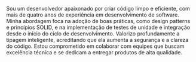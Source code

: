 Sou um desenvolvedor apaixonado por criar código limpo e eficiente, com mais de quatro anos de experiência em desenvolvimento de software. Minha abordagem foca na adoção de boas práticas, como design patterns e princípios SOLID, e na implementação de testes de unidade e integração desde o início do ciclo de desenvolvimento. Valorizo profundamente a tipagem inteligente, acreditando que ela aumenta a segurança e a clareza do código. Estou comprometido em colaborar com equipes que buscam excelência técnica e se dedicam a entregar produtos de alta qualidade.
